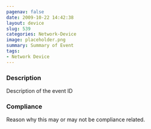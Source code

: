 ```yaml
---
pagenav: false
date: 2009-10-22 14:42:38
layout: device
slug: 539
categories: Network-Device
image: placeholder.png
summary: Summary of Event
tags:
- Network Device
---
```


### Description

Description of the event ID

### Compliance

Reason why this may or may not be compliance related. 
